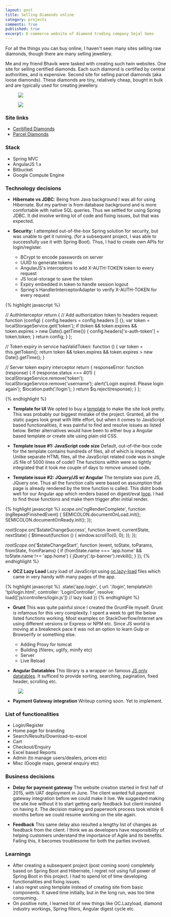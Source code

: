 ```yaml
---
layout: post
title: Selling Diamonds online
category: projects
comments: true
published: true
excerpt: E-commerce website of diamond trading company Sejal Gems
---
```


For all the things you can buy online, I haven't seen many sites selling raw diamonds, though there are many selling jewellery. 

Me and my friend Bhavik were tasked with creating such twin websites. 
One site for selling certified diamonds. 
Each such diamond is certified by central authorities, and is expensive. 
Second site for selling parcel diamonds (aka loose diamonds). 
These diamonds are tiny, relatively cheap, bought in bulk and are typically used for creating jewellery. 

<figure>
    <a href="{{ site.url }}/images/blog/sejalgems/sejalgems-home-1.png"><img src="{{ site.url }}/images/blog/sejalgems/sejalgems-home-1.png"></a>
</figure>

<figure>
    <a href="{{ site.url }}/images/blog/sejalgems/sejalgems-twin-site.png"><img src="{{ site.url }}/images/blog/sejalgems/sejalgems-twin-site.png"></a>
</figure>

### Site links

- [Ceritified Diamonds](http://104.199.188.85/#/)
- [Parcel Diamonds](http://104.199.180.127/#/)

### Stack

- Spring MVC 
- AngularJS 1.x
- Bitbucket
- Google Compute Engine

### Technology decisions

- **Hibernate vs JDBC**: Being from Java background I was all for using Hibernate. 
But my partner is from database background and is more comfortable with native SQL queries. 
Thus we settled for using Spring JDBC. It did involve writing lot of code and fixing issues, but that was expected. 

- **Security**: I attempted out-of-the-box Spring solution for security, but was unable to get it running. 
(for a subsequent project, I was able to successfully use it with Spring Boot). Thus, I had to 
create own APIs for login/register.
 
    + BCrypt to encode passwords on server 
    + UUID to generate tokens
    + AngularJS's interceptors to add X-AUTH-TOKEN token to every request
    + JS local-storage to save the token
    + Expiry embedded in token to handle session logout
    + Spring's HandlerInterceptorAdapter to verify X-AUTH-TOKEN for every request

{% highlight javascript %}

// AuthInterceptor
return {
    // Add authorization token to headers
    request: function (config) {
        config.headers = config.headers || {};
        var token = localStorageService.get('token');
        if (token && token.expires && token.expires > new Date().getTime()) {
            config.headers['x-auth-token'] = token.token;
        }
        return config;
    }
};

// Token expiry in service
hasValidToken: 
function () {
    var token = this.getToken();
    return token && token.expires && token.expires > new Date().getTime();
}

// Server token expiry interceptor
return {
    responseError: function (response) {
        if (response.status === 401) {
            localStorageService.remove('token');
            localStorageService.remove('username');
            alert('Login expired. Please login again');
            $location.path('/login');
        }
        return $q.reject(response);
    }
};
            
{% endhighlight %}

- **Template for UI** We opted to buy a [template](https://themeforest.net/item/canvas-the-multipurpose-html5-template/9228123)
 to make the site look pretty. 
This was probably our biggest mistake of the project. Granted, all the static pages look great
 with little effort, but when it comes to JavaScript based functionalities, it was painful to 
 find and resolve issues as listed below. Better alternatives would have been to either buy a 
 Angular based template or create site using plain old CSS.

- **Template issue #1: JavaScript code size** Default, out-of-the-box code for the template contains hundreds of files, all of which is imported. Unlike separate HTML files, all the JavaScript related code was in single JS file of 5000 lines of code!! 
The functions within were so tightly integrated that it took me couple of days to remove unused code. 

- **Template issue #2: JQuery/JS w/ Angular** The template was pure JS, JQuery one. Thus all the function calls 
were based on assumption that page is already rendered by the time function is called. 
 This didnt bode well for our Angular app which renders based on digest/eval [loop](https://www.sitepoint.com/understanding-angulars-apply-digest/). I had to find those functions and make them trigger after initial render.

{% highlight javascript %}
$scope.$on('ngRenderComplete', function (ngRepeatFinishedEvent) {
    SEMICOLON.documentOnLoad.init();
    SEMICOLON.documentOnReady.init();
});

$rootScope.$on('$stateChangeSuccess', function (event, currentState, nextState) {
    $timeout(function () {
        window.scrollTo(0, 0);
    });
});

$rootScope.$on('$stateChangeStart', function (event, toState, toParams, fromState, fromParams) {
    if (fromState.name === 'app.home' && toState.name !== 'app.home') {
        jQuery('.tp-banner').revkill();
    }
});
{% endhighlight %}

- **OCZ Lazy Load** Lazy load of JavaScript using [oc.lazy-load](https://github.com/ocombe/ocLazyLoad) files which came in very handy with many pages of the app. 

{% highlight javascript %}
.state('app.login', {
    url: '/login',
    templateUrl: 'tpl/login.html',
    controller: 'LoginController',
    resolve: load(['js/controllers/login.js']) // lazy load
})
{% endhighlight %}

- **Grunt** This was quite painful since I created the GruntFile myself. Grunt is infamous for this very complexity. 
I spent a week to get the below listed functions working. Most examples on StackOverflow/Internet are 
using different versions or Express or NPM etc. 
Since JS world is moving at a breakneck pace it was not an option to learn Gulp or Browserify or something else. 

  + Adding Proxy for tomcat
  + Building (filerev, uglify, minify etc)
  + Server
  + Live Reload

- **Angular Datatables** This library is a wrapper on famous [JS only datatables](https://datatables.net/). 
It sufficed to provide sorting, searching, pagination, fixed header, scrolling etc.  
 
<figure>
 <a href="{{ site.url }}/images/blog/sejalgems/sejalgems-search-2.png"><img src="{{ site.url }}/images/blog/sejalgems/sejalgems-search-2.png"></a>
</figure>

- **Payment Gateway integration** Writeup coming soon. Yet to implement. 

### List of functionalities

- Login/Register
- Home page for branding
- Search/Results/Download-to-excel
- Cart
- Checkout/Enquiry
- Excel based Reports
- Admin (to manage users/dealers, prices etc)
- Misc (Google maps, general enquiry etc) 

### Business decisions

- **Delay for payment gateway** The website creation started in first half of 2015, with UAT deployment in June. The client 
wanted full payment gateway integration before we could make it live. 
We suggested making the site live without it to start getting early feedback but client insisted on having it.
The decision making and paperwork process took whole 6 months before we could resume working on the site again. 

- **Feedback** This same delay also resulted a lengthy list of changes as feedback from the client. 
I think we as developers have responsibility of helping customers understand the importance of Agile and its benefits. 
Failing this, it becomes troublesome for both the parties involved. 

### Learnings

- After creating a subsequent project (post coming soon) completely based on Spring Boot and Hibernate, I regret 
not using full power of Spring Boot in this project. I had to spend lot of time developing functionalities and fixing issues. 
- I also regret using template instead of creating site from basic components. It saved time initially, but 
in the long run, was too time consuming. 
- On positive note, I learned lot of new things like OC.Lazyload, diamond industry workings, Spring filters, Angular digest cycle etc. 